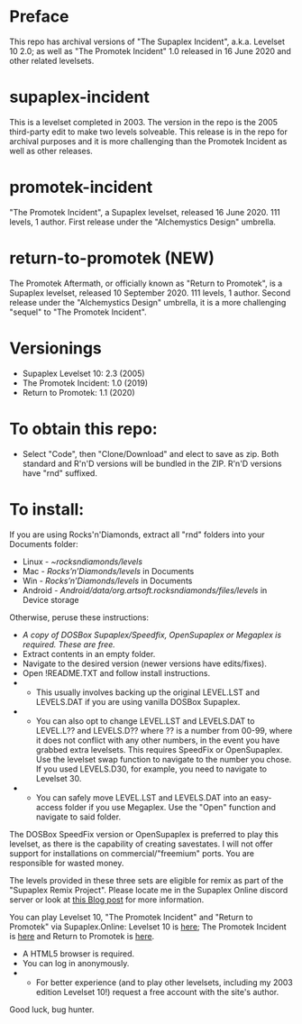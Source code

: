 # Preface
This repo has archival versions of "The Supaplex Incident", a.k.a. Levelset 10 2.0; as well as "The Promotek Incident" 1.0 released in 16 June 2020 and other related levelsets.

# supaplex-incident
This is a levelset completed in 2003. The version in the repo is the 2005 third-party edit to make two levels solveable. This release is in the repo for archival purposes and it is more challenging than the Promotek Incident as well as other releases.

# promotek-incident
"The Promotek Incident", a Supaplex levelset, released 16 June 2020. 111 levels, 1 author. First release under the "Alchemystics Design" umbrella.

# return-to-promotek (NEW)
The Promotek Aftermath, or officially known as "Return to Promotek", is a Supaplex levelset, released 10 September 2020. 111 levels, 1 author. Second release under the "Alchemystics Design" umbrella, it is a more challenging "sequel" to "The Promotek Incident".

# Versionings
+ Supaplex Levelset 10: 2.3 (2005)
+ The Promotek Incident: 1.0 (2019)
+ Return to Promotek: 1.1 (2020)

# To obtain this repo:
* Select "Code", then "Clone/Download" and elect to save as zip. Both standard and R'n'D versions will be bundled in the ZIP. R'n'D versions have "rnd" suffixed.

# To install:
If you are using Rocks'n'Diamonds, extract all "rnd" folders into your Documents folder:
* Linux - *~rocksndiamonds/levels*
* Mac - *Rocks’n’Diamonds/levels* in Documents
* Win - *Rocks’n’Diamonds/levels* in Documents
* Android - *Android/data/org.artsoft.rocksndiamonds/files/levels* in Device storage

Otherwise, peruse these instructions:
* *A copy of DOSBox Supaplex/Speedfix, OpenSupaplex or Megaplex is required. These are free.*
* Extract contents in an empty folder.
* Navigate to the desired version (newer versions have edits/fixes).
* Open !README.TXT and follow install instructions.
* * This usually involves backing up the original LEVEL.LST and LEVELS.DAT if you are using vanilla DOSBox Supaplex.
* * You can also opt to change LEVEL.LST and LEVELS.DAT to LEVEL.L?? and LEVELS.D?? where ?? is a number from 00-99, where it does
not conflict with any other numbers, in the event you have grabbed extra levelsets. This requires SpeedFix or OpenSupaplex. Use the levelset swap function to navigate to the number you chose. If you used LEVELS.D30, for example, you need to navigate to Levelset 30.
* * You can safely move LEVEL.LST and LEVELS.DAT into an easy-access folder if you use Megaplex. Use the "Open" function and navigate to said folder.

The DOSBox SpeedFix version or OpenSupaplex is preferred to play this levelset, as there is the capability of creating savestates.
I will not offer support for installations on commercial/"freemium" ports. You are responsible for wasted money.

The levels provided in these three sets are eligible for remix as part of the "Supaplex Remix Project". Please locate me in the Supaplex Online discord server or look at [this Blog post](https://int-output.tumblr.com/post/634143070304288768/the-supaplex-remix-project) for more information.

You can play Levelset 10, "The Promotek Incident" and "Return to Promotek" via Supaplex.Online:
Levelset 10 is [here](https://www.supaplex.online/play/?levelset=levels.d10&level=1); The Promotek Incident is [here](https://www.supaplex.online/play/?levelset=AlterT_The_Promotech_Incident.D17&level=1) and Return to Promotek is [here](https://www.supaplex.online/play/?levelset=AlterT_return-to-promotek.dat&level=1).
* A HTML5 browser is required.
* You can log in anonymously.
* * For better experience (and to play other levelsets, including my 2003 edition Levelset 10!) request a free account with the site's author.

Good luck, bug hunter.
